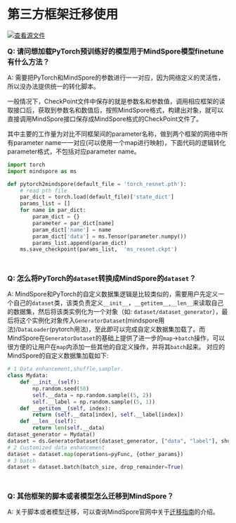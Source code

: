# 第三方框架迁移使用

[![查看源文件](https://mindspore-website.obs.cn-north-4.myhuaweicloud.com/website-images/r2.1/resource/_static/logo_source.png)](https://gitee.com/mindspore/docs/blob/r2.1/docs/mindspore/source_zh_cn/faq/usage_migrate_3rd.md)

<font size=3>**Q: 请问想加载PyTorch预训练好的模型用于MindSpore模型finetune有什么方法？**</font>

A: 需要把PyTorch和MindSpore的参数进行一一对应，因为网络定义的灵活性，所以没办法提供统一的转化脚本。

一般情况下，CheckPoint文件中保存的就是参数名和参数值，调用相应框架的读取接口后，获取到参数名和数值后，按照MindSpore格式，构建出对象，就可以直接调用MindSpore接口保存成MindSpore格式的CheckPoint文件了。

其中主要的工作量为对比不同框架间的parameter名称，做到两个框架的网络中所有parameter name一一对应(可以使用一个map进行映射)，下面代码的逻辑转化parameter格式，不包括对应parameter name。

```python
import torch
import mindspore as ms

def pytorch2mindspore(default_file = 'torch_resnet.pth'):
    # read pth file
    par_dict = torch.load(default_file)['state_dict']
    params_list = []
    for name in par_dict:
        param_dict = {}
        parameter = par_dict[name]
        param_dict['name'] = name
        param_dict['data'] = ms.Tensor(parameter.numpy())
        params_list.append(param_dict)
    ms.save_checkpoint(params_list,  'ms_resnet.ckpt')
```

<br/>

<font size=3>**Q: 怎么将PyTorch的`dataset`转换成MindSpore的`dataset`？**</font>

A: MindSpore和PyTorch的自定义数据集逻辑是比较类似的，需要用户先定义一个自己的`dataset`类，该类负责定义`__init__`，`__getitem__`,`__len__`来读取自己的数据集，然后将该类实例化为一个对象（如: `dataset/dataset_generator`），最后将这个实例化对象传入`GeneratorDataset`(mindspore用法)/`DataLoader`(pytorch用法)，至此即可以完成自定义数据集加载了。而MindSpore在`GeneratorDataset`的基础上提供了进一步的`map`->`batch`操作，可以很方便的让用户在`map`内添加一些其他的自定义操作，并将其`batch`起来。
对应的MindSpore的自定义数据集加载如下:

```python
# 1 Data enhancement,shuffle,sampler.
class Mydata:
    def __init__(self):
        np.random.seed(58)
        self.__data = np.random.sample((5, 2))
        self.__label = np.random.sample((5, 1))
    def __getitem__(self, index):
        return (self.__data[index], self.__label[index])
    def __len__(self):
        return len(self.__data)
dataset_generator = Mydata()
dataset = ds.GeneratorDataset(dataset_generator, ["data", "label"], shuffle=False)
# 2 Customized data enhancement
dataset = dataset.map(operations=pyFunc, {other_params})
# 3 batch
dataset = dataset.batch(batch_size, drop_remainder=True)
```

<br/>

<font size=3>**Q: 其他框架的脚本或者模型怎么迁移到MindSpore？**</font>

A: 关于脚本或者模型迁移，可以查询MindSpore官网中关于[迁移指南](https://www.mindspore.cn/docs/zh-CN/r2.1/migration_guide/overview.html)的介绍。
